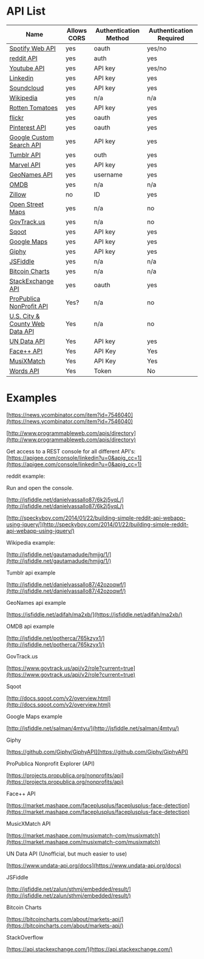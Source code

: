 # API List

| **Name** | **Allows CORS** | **Authentication Method** | **Authentication Required** |
| --- | --- | --- | --- |
| [Spotify Web API](https://developer.spotify.com/web-api/) | yes | oauth | yes/no |
| [reddit API](https://www.reddit.com/dev/api) | yes | auth | yes |
| [Youtube API](https://www.youtube.com/yt/dev/api-resources.html) | yes | API key | yes/no |
| [Linkedin](https://developer.linkedin.com/) | yes | API key | yes |
| [Soundcloud](https://developers.soundcloud.com/docs/api/guide) | yes | API key | yes |
| [Wikipedia](https://www.mediawiki.org/wiki/API:Main_page) | yes | n/a | n/a |
| [Rotten Tomatoes](https://developer.fandango.com/Rotten_Tomatoes) | yes | API key | yes |
| [flickr](https://www.flickr.com/services/api/) | yes | oauth | yes |
| [Pinterest API](https://developers.pinterest.com/) | yes | oauth | yes |
| [Google Custom Search API](https://developers.google.com/custom-search/) | yes | API key | yes |
| [Tumblr API](https://www.tumblr.com/docs/en/api/v2) | yes | outh | yes |
| [Marvel API](https://developer.marvel.com/) | yes | API key | yes |
| [GeoNames API](http://www.geonames.org/export/web-services.html) | yes | username | yes |
| [OMDB](http://www.omdbapi.com/) | yes | n/a | n/a |
| [Zillow](http://www.zillow.com/howto/api/APIOverview.htm) | no | ID | yes |
| [Open Street Maps](http://wiki.openstreetmap.org/wiki/API_v0.6)| yes | n/a | no |
| [GovTrack.us](https://www.govtrack.us/developers/api) | yes | n/a | no |
| [Sqoot](http://docs.sqoot.com/v2/overview.html) | yes | API key | yes |
| [Google Maps](https://developers.google.com/maps/) | yes | API key | yes |
| [Giphy](https://api.giphy.com/) | yes | API key | yes |
| [JSFiddle](http://doc.jsfiddle.net/api/) | yes | n/a | n/a |
| [Bitcoin Charts](https://bitcoincharts.com/about/markets-api/) | yes | n/a | n/a |
| [StackExchange API](https://api.stackexchange.com/) | yes | oauth | yes |
| [ProPublica NonProfit API](https://projects.propublica.org/nonprofits/api) | Yes? | n/a | no |
| [U.S. City & County Web Data API](http://api.sba.gov/doc/geodata.html) | Yes | n/a | no |
| [UN Data API](https://www.undata-api.org/)| Yes | API key | yes |
| [Face++ API](http://www.faceplusplus.com/api-overview/) | Yes | API Key | Yes |
| [MusiXMatch](https://developer.musixmatch.com/) | Yes | API Key | Yes |
| [Words API](https://www.wordsapi.com/) | Yes | Token | No |

# Examples

[https://news.ycombinator.com/item?id=7546040](https://news.ycombinator.com/item?id=7546040)

[http://www.programmableweb.com/apis/directory](http://www.programmableweb.com/apis/directory)

Get access to a REST console for all different API's: [https://apigee.com/console/linkedin?u=0&apig_cc=1](https://apigee.com/console/linkedin?u=0&apig_cc=1)

reddit example:

Run and open the console.

[http://jsfiddle.net/danielvassallo87/6k2j5yqL/](http://jsfiddle.net/danielvassallo87/6k2j5yqL/)

[http://speckyboy.com/2014/01/22/building-simple-reddit-api-webapp-using-jquery/](http://speckyboy.com/2014/01/22/building-simple-reddit-api-webapp-using-jquery/)

Wikipedia example:

[http://jsfiddle.net/gautamadude/hmjjg/1/](http://jsfiddle.net/gautamadude/hmjjg/1/)

Tumblr api example

[http://jsfiddle.net/danielvassallo87/42ozoqwf/](http://jsfiddle.net/danielvassallo87/42ozoqwf/)

GeoNames api example

[https://jsfiddle.net/adifah/ma2xb/](https://jsfiddle.net/adifah/ma2xb/)

OMDB api example

[http://jsfiddle.net/potherca/765kzyx1/](http://jsfiddle.net/potherca/765kzyx1/)

GovTrack.us

[https://www.govtrack.us/api/v2/role?current=true](https://www.govtrack.us/api/v2/role?current=true)

Sqoot

[http://docs.sqoot.com/v2/overview.html](http://docs.sqoot.com/v2/overview.html)

Google Maps example

[http://jsfiddle.net/salman/4mtyu/](http://jsfiddle.net/salman/4mtyu/)

Giphy

[https://github.com/Giphy/GiphyAPI](https://github.com/Giphy/GiphyAPI)

ProPublica Nonprofit Explorer (API)

[https://projects.propublica.org/nonprofits/api](https://projects.propublica.org/nonprofits/api)

Face++ API

[https://market.mashape.com/faceplusplus/faceplusplus-face-detection](https://market.mashape.com/faceplusplus/faceplusplus-face-detection)

MusicXMatch API

[https://market.mashape.com/musixmatch-com/musixmatch](https://market.mashape.com/musixmatch-com/musixmatch)

UN Data API (Unofficial, but much easier to use)

[https://www.undata-api.org/docs](https://www.undata-api.org/docs)

JSFiddle

[http://jsfiddle.net/zalun/sthmj/embedded/result/](http://jsfiddle.net/zalun/sthmj/embedded/result/)

Bitcoin Charts

[https://bitcoincharts.com/about/markets-api/](https://bitcoincharts.com/about/markets-api/)

StackOverflow

[https://api.stackexchange.com/](https://api.stackexchange.com/)
